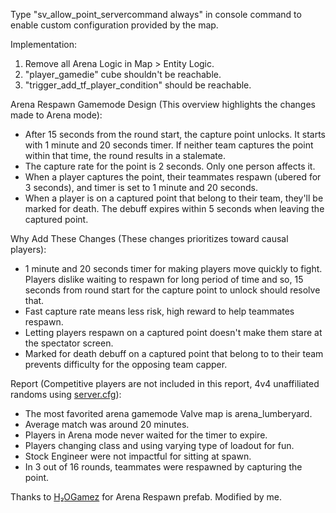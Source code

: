 Type "sv_allow_point_servercommand always" in console command to enable custom configuration provided by the map.

Implementation:
1. Remove all Arena Logic in Map > Entity Logic.
2. "player_gamedie" cube shouldn't be reachable.
3. "trigger_add_tf_player_condition" should be reachable.

Arena Respawn Gamemode Design (This overview highlights the changes made to Arena mode):

- After 15 seconds from the round start, the capture point unlocks. It starts with 1 minute and 20 seconds timer. If neither team captures the point within that time, the round results in a stalemate.
- The capture rate for the point is 2 seconds. Only one person affects it.
- When a player captures the point, their teammates respawn (ubered for 3 seconds), and timer is set to 1 minute and 20 seconds.
- When a player is on a captured point that belong to their team, they'll be marked for death. The debuff expires within 5 seconds when leaving the captured point.
  
Why Add These Changes (These changes prioritizes toward causal players):
- 1 minute and 20 seconds timer for making players move quickly to fight. Players dislike waiting to respawn for long period of time and so, 15 seconds from round start for the capture point to unlock should resolve that.
- Fast capture rate means less risk, high reward to help teammates respawn.
- Letting players respawn on a captured point doesn't make them stare at the spectator screen.
- Marked for death debuff on a captured point that belong to to their team prevents difficulty for the opposing team capper.

Report (Competitive players are not included in this report, 4v4 unaffiliated randoms using [server.cfg](https://github.com/arena-respawn/arenares-cfg/blob/main/cfg/server.cfg)):
- The most favorited arena gamemode Valve map is arena_lumberyard.
- Average match was around 20 minutes.
- Players in Arena mode never waited for the timer to expire.
- Players changing class and using varying type of loadout for fun.
- Stock Engineer were not impactful for sitting at spawn.
- In 3 out of 16 rounds, teammates were respawned by capturing the point.

Thanks to [H₂OGamez](https://steamcommunity.com/id/h20gamez) for Arena Respawn prefab. Modified by me.
